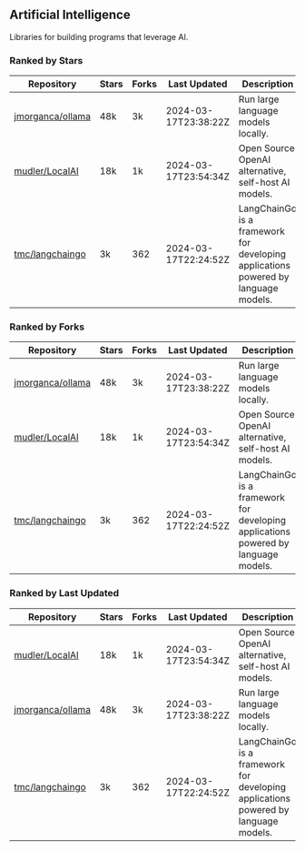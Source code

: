## Artificial Intelligence

Libraries for building programs that leverage AI.

### Ranked by Stars

| Repository | Stars | Forks | Last Updated | Description | 
|------------|-------|-------|--------------|-------------|
| [jmorganca/ollama](https://github.com/jmorganca/ollama) | 48k | 3k | 2024-03-17T23:38:22Z |  Run large language models locally. |
| [mudler/LocalAI](https://github.com/mudler/LocalAI) | 18k | 1k | 2024-03-17T23:54:34Z |  Open Source OpenAI alternative, self-host AI models. |
| [tmc/langchaingo](https://github.com/tmc/langchaingo) | 3k | 362 | 2024-03-17T22:24:52Z |  LangChainGo is a framework for developing applications powered by language models. |

### Ranked by Forks

| Repository | Stars | Forks | Last Updated | Description | 
|------------|-------|-------|--------------|-------------|
| [jmorganca/ollama](https://github.com/jmorganca/ollama) | 48k | 3k | 2024-03-17T23:38:22Z |  Run large language models locally. |
| [mudler/LocalAI](https://github.com/mudler/LocalAI) | 18k | 1k | 2024-03-17T23:54:34Z |  Open Source OpenAI alternative, self-host AI models. |
| [tmc/langchaingo](https://github.com/tmc/langchaingo) | 3k | 362 | 2024-03-17T22:24:52Z |  LangChainGo is a framework for developing applications powered by language models. |

### Ranked by Last Updated

| Repository | Stars | Forks | Last Updated | Description | 
|------------|-------|-------|--------------|-------------|
| [mudler/LocalAI](https://github.com/mudler/LocalAI) | 18k | 1k | 2024-03-17T23:54:34Z |  Open Source OpenAI alternative, self-host AI models. |
| [jmorganca/ollama](https://github.com/jmorganca/ollama) | 48k | 3k | 2024-03-17T23:38:22Z |  Run large language models locally. |
| [tmc/langchaingo](https://github.com/tmc/langchaingo) | 3k | 362 | 2024-03-17T22:24:52Z |  LangChainGo is a framework for developing applications powered by language models. |

